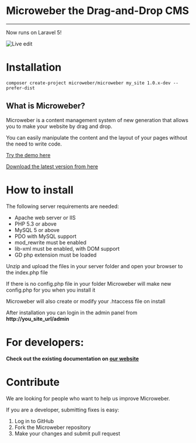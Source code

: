# Microweber the Drag-and-Drop CMS
---

Now runs on Laravel 5!

![Live edit](http://microweber.com/cdn/microweber_screen_1.jpg "")


# Installation

`composer create-project microweber/microweber my_site 1.0.x-dev --prefer-dist`


 




## What is Microweber?

Microweber is a content management system of new generation that allows you to make your website by drag and drop.

You can easily manipulate the content and the layout of your pages without the need to write code.

[Try the demo here](http://demo.microweber.org/admin?username=demo&password=demo)

[Download the latest version from here](https://github.com/microweber/microweber/archive/master.zip "")


# How to install


The following server requirements are needed:

* Apache web server or IIS
* PHP 5.3 or above
* MySQL 5 or above
* PDO with MySQL support
* mod_rewrite must be enabled
* lib-xml must be enabled, with DOM support
* GD php extension must be loaded



Unzip and upload the files in your server folder and
open your browser to the index.php file

If there is no config.php file in your folder
Microweber will make new config.php for you when you install it

Microweber will also create or modify your .htaccess file on install

After installation you can login in the admin panel from **http://you_site_url/admin**




For developers:
===

 

**Check out the existing documentation on [our website](http://microweber.com/api-docs "")**



Contribute
===
We are looking for people who want to help us improve Microweber. 

If you are a developer, submitting fixes is easy:

1. Log in to GitHub
2. Fork the Microweber repository
3. Make your changes and submit pull request
